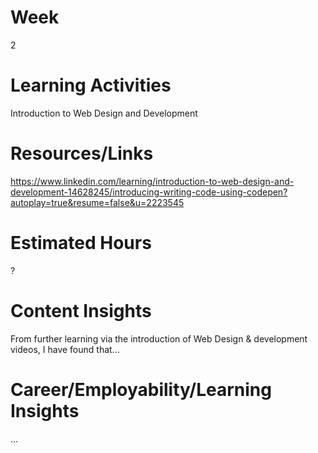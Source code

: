 # Week
2
# Learning Activities
Introduction to Web Design and Development
# Resources/Links
https://www.linkedin.com/learning/introduction-to-web-design-and-development-14628245/introducing-writing-code-using-codepen?autoplay=true&resume=false&u=2223545
# Estimated Hours
?
# Content Insights
From further learning via the introduction of Web Design & development videos, I have found that...
# Career/Employability/Learning Insights
...